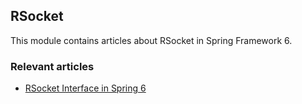 ## RSocket

This module contains articles about RSocket in Spring Framework 6.

### Relevant articles
- [RSocket Interface in Spring 6](https://www.baeldung.com/spring-rsocket)

